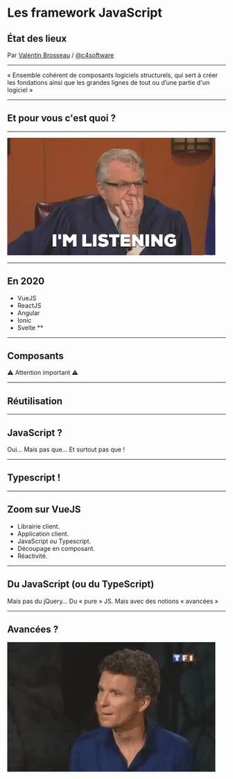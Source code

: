 # Les framework JavaScript

## État des lieux

Par [Valentin Brosseau](https://github.com/c4software) / [@c4software](http://twitter.com/c4software)

---

« Ensemble cohérent de composants logiciels structurels, qui sert à créer les fondations ainsi que les grandes lignes de tout ou d’une partie d'un logiciel »

---

## Et pour vous c'est quoi ?

---

![Listen](./listen.webp)

---

## En 2020

- VueJS
- ReactJS
- Angular
- Ionic
- Svelte \*\*

---

## Composants

⚠️ Attention important ⚠️

---

## Réutilisation

---

## JavaScript ?

Oui… Mais pas que… Et surtout pas que !

---

## Typescript !

---

## Zoom sur VueJS

- Librairie client.
- Application client.
- JavaScript _ou_ Typescript.
- Découpage en composant.
- Réactivité.

---

## Du JavaScript (ou du TypeScript)

Mais pas du jQuery…
Du « pure » JS. Mais avec des notions « avancées »

---

## Avancées ?

![Ha](./ha.webp)
